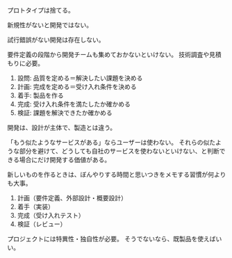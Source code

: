 プロトタイプは捨てる。

新規性がないと開発ではない。

試行錯誤がない開発は存在しない。

要件定義の段階から開発チームも集めておかないといけない。
技術調査や見積もりに必要。

1. 設問: 品質を定める＝解決したい課題を決める
2. 計画: 完成を定める＝受け入れ条件を決める
3. 着手: 製品を作る
4. 完成: 受け入れ条件を満たしたか確かめる
5. 検証: 課題を解決できたか確かめる

開発は、設計が主体で、製造とは違う。

「もう似たようなサービスがある」ならユーザーは使わない。
それらの似たような部分を避けて、どうしても自社のサービスを使わないといけない、と判断できる場合にだけ開発する価値がある。

新しいものを作るときは、ぼんやりする時間と思いつきをメモする習慣が何よりも大事。

1. 計画（要件定義、外部設計・概要設計）
2. 着手（実装）
3. 完成（受け入れテスト）
4. 検証（レビュー）


プロジェクトには特異性・独自性が必要。
そうでないなら、既製品を使えばいい。
